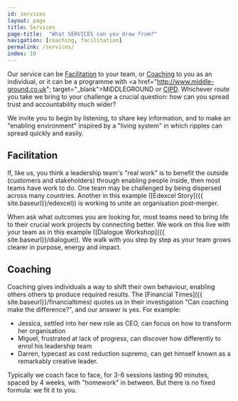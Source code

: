 ```yaml
---
id: services
layout: page
title: Services
page-title:  "What SERVICES can you draw from?"
navigation: [coaching, facilitation]
permalink: /services/
index: 10
---
```


Our service can be [Facilitation](#facilitation) to your team, or [Coaching](#coaching) to you as an individual, or it can be a programme with <a href="http://www.middle-ground.co.uk"; target="_blank">MiDDLEGROUND</a> or <a href="http://www.cipd.co.uk/training/ORDDTC" target="_blank">CIPD</a>. Whichever route you take we bring to your challenge a crucial question: how can you spread trust and accountability much wider? 

We invite you to begin by listening, to share key information, and to make an "enabling environment" inspired by a "living system" in which ripples can spread quickly and easily.

<h2 id="facilitation">Facilitation</h2>

If, like us, you think a leadership team's "real work" is to benefit the outside (customers and stakeholders) through enabling people inside, then most teams have work to do. One team may be challenged by being dispersed across many countries. Another in this example ([Edexcel Story]({{ site.baseurl}}/edexcel)) is working to unite an organisation post-merger.

When ask what outcomes you are looking for, most teams need to bring life to their crucial work projects by connecting better. We work on this live with your team as in this example ([Dialogue Workshop]({{ site.baseurl}}/dialogue)). We walk with you step by step as your team grows clearer in purpose, energy and impact.

<h2 id="coaching">Coaching</h2>

Coaching gives individuals a way to shift their own behaviour, enabling others others tp produce required results. The [Financial Times]({{ site.baseurl}}/financialtimes) quotes us in their investigation "Can coaching make the difference?", and our answer is yes. For example:

- Jessica, settled into her new role as CEO, can focus on how to transform her organisation
- Miguel, frustrated at lack of progress, can discover how differently to enrol his leadership team
- Darren, typecast as cost reduction supremo, can get himself known as a remarkably creative leader.

Typically we coach face to face, for 3-6 sessions lasting 90 minutes, spaced by 4 weeks, with "homework" in between. But there is no fixed formula: we fit it to you.







